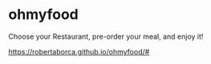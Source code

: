 # ohmyfood
Choose your Restaurant, pre-order your meal, and enjoy it!

https://robertaborca.github.io/ohmyfood/#
